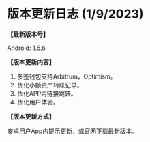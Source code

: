 # 版本更新日志  (1/9/2023)

**【最新版本号】**

Android: 1.6.6

&#x20;

**【版本更新内容】**

1. 多签钱包支持Arbitrum，Optimism。
2. 优化小额资产转账记录。
3. 优化APP内链接跳转。
4. 优化用户体验。



**【版本更新方式】**&#x20;

安卓用户App内提示更新，或官网下载最新版本。

